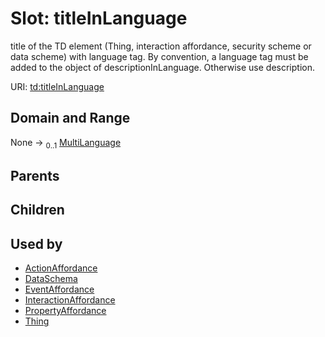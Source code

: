 
# Slot: titleInLanguage

title of the TD element (Thing, interaction affordance, security scheme or data scheme) with language tag. By convention, a language tag must be added to the object of descriptionInLanguage. Otherwise use description.

URI: [td:titleInLanguage](https://www.w3.org/2019/wot/td#titleInLanguage)


## Domain and Range

None &#8594;  <sub>0..1</sub> [MultiLanguage](MultiLanguage.md)

## Parents


## Children


## Used by

 * [ActionAffordance](ActionAffordance.md)
 * [DataSchema](DataSchema.md)
 * [EventAffordance](EventAffordance.md)
 * [InteractionAffordance](InteractionAffordance.md)
 * [PropertyAffordance](PropertyAffordance.md)
 * [Thing](Thing.md)
